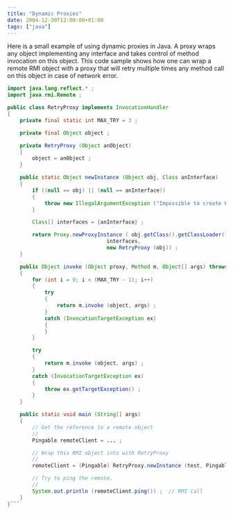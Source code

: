 ```yaml
---
title: "Dynamic Proxies"
date: 2004-12-30T12:00:00+01:00
tags: ["java"]
---
```


Here is a small example of using dynamic proxies in Java. A proxy wraps any object implementing any interface and takes control of method invocation on this object. This code sample shows how one can wrap a remote RMI object with a proxy that will retry multiple times any method call on this object in case of network error.

```java
import java.lang.reflect.* ;
import java.rmi.Remote ;

public class RetryProxy implements InvocationHandler
{
	private final static int MAX_TRY = 3 ;

	private final Object object ;

	private RetryProxy (Object anObject)
	{
		object = anObject ;
	}

	public static Object newInstance (Object obj, Class anInterface)
	{
		if ((null == obj) || (null == anInterface))
		{
			throw new IllegalArgumentException ("Impossible to create Proxy") ;
		}

		Class[] interfaces = {anInterface} ;

		return Proxy.newProxyInstance ( obj.getClass().getClassLoader(),
								interfaces,
								new RetryProxy (obj)) ;
	}

	public Object invoke (Object proxy, Method m, Object[] args) throws Throwable
	{
		for (int i = 0; i < (MAX_TRY - 1); i++)
		{
			try
			{
				return m.invoke (object, args) ;
			}
			catch (InvocationTargetException ex)
			{
			}
		}

		try
		{
			return m.invoke (object, args) ;
		}
		catch (InvocationTargetException ex)
		{
			throw ex.getTargetException() ;
		}
	}

	public static void main (String[] args)
	{
		// Get the reference to a remote object
		//
		Pingable remoteClient = ... ;

		// Wrap this RMI object into with RetryProxy
		//
		remoteClient = (Pingable) RetryProxy.newInstance (test, Pingable.class) ;

		// Try to ping the remote.
		//
		System.out.println (remoteClient.ping()) ;	// RMI Call
	}
}```
